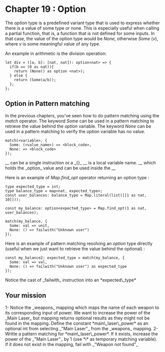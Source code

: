 # Chapter 19 : Option

<dialog character="mechanics">Captain, we should warm up the weapons while we are still in FTL, we don't know what awaits us on the other side.</dialog>

The _option_ type is a predefined variant type that is used to express whether there is a value of some type or none. This is especially useful when calling a partial function, that is, a function that is not defined for some inputs. In that case, the value of the option type would be _None_, otherwise _Some_ (_v_), where _v_ is some meaningful value of any type.

An example in arithmetic is the division operation:

```
let div = ([a, b]: [nat, nat]): option<nat> => {
  if(b == (0 as nat)){
    return (None() as option <nat>);
  } else {
    return (Some(a/b));
  };
};
```

## Option in Pattern matching

In the previous chapters, you've seen how to do pattern matching using the _match_ operator.
The keyword _Some_ can be used in a pattern matching to retrieve the value behind the _option_ variable.
The keyword _None_ can be used in a pattern matching to verify the _option_ variable has no value.

```
match(<variable>, {
  Some: (<value_name>) => <block_code>,
  None: => <block_code>
});
```

<!-- prettier-ignore -->_<block\_code>_ can be a single instruction or a _{}_
<!-- prettier-ignore -->_<value\_name>_ is a local variable name. _<value\_name>_ which holds the _option_ value and can be used inside the _<block\_code>_

Here is an example of _Map.find_opt_ operator returning an option type :

```
type expected_type = int;
type balance_type = map<nat, expected_type>;
const user_balances: balance_type = Map.literal(list([[1 as nat, 10]]));

const my_balance: option<expected_type> = Map.find_opt(1 as nat, user_balances);

match(my_balance, {
  Some: val => unit,
  None: () => failwith("Unknown user")
});
```

Here is an example of pattern matching resolving an _option_ type directly (useful when we just want to retrieve the value behind the optional) :

```
const my_balance2: expected_type = match(my_balance, {
  Some: val => val,
  None: () => failwith("Unknown user") as expected_type
});
```

<!-- prettier-ignore -->Notice the cast of _failwith_ instruction into an *expected\_type*

## Your mission

<!-- prettier-ignore --> 1- Notice the _weapons_ mapping which maps the name of each weapon to its corresponding input of power. We want to increase the power of the _Main Laser_ but mapping returns optional results as they might not be found in the mapping. Define the constant *main\_laser\_power* as an optional int from selecting _"Main Laser"_ from the _weapons_ mapping.

<!-- prettier-ignore --> 2- Writte a pattern matching for *main\_laser\_power*. If it exists, increase the power of the _"Main Laser"_ by 1 (use *i* as temporary matching variable). If it does not exist in the mapping, fail with _"Weapon not found"_
